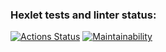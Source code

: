 ### Hexlet tests and linter status:
[![Actions Status](https://github.com/gailole/php-project-45/workflows/hexlet-check/badge.svg)](https://github.com/gailole/php-project-45/actions)
[![Maintainability](https://api.codeclimate.com/v1/badges/c96d9811e49ff6a4ceac/maintainability)](https://codeclimate.com/github/gailole/php-project-45/maintainability)
